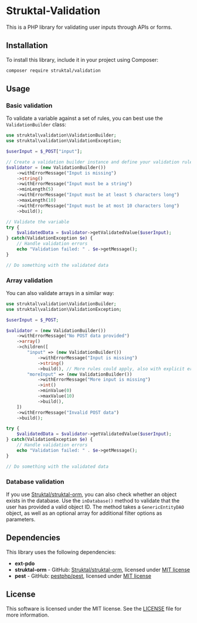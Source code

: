 # Struktal-Validation

This is a PHP library for validating user inputs through APIs or forms.

## Installation

To install this library, include it in your project using Composer:

```bash
composer require struktal/validation
```

## Usage

### Basic validation

To validate a variable against a set of rules, you can best use the `ValidationBuilder` class:

```php
use struktal\validation\ValidationBuilder;
use struktal\validation\ValidationException;

$userInput = $_POST["input"];

// Create a validation builder instance and define your validation rules
$validator = (new ValidationBuilder())
    ->withErrorMessage("Input is missing")
    ->string()
    ->withErrorMessage("Input must be a string")
    ->minLength(5)
    ->withErrorMessage("Input must be at least 5 characters long")
    ->maxLength(10)
    ->withErrorMessage("Input must be at most 10 characters long")
    ->build();

// Validate the variable
try {
    $validatedData = $validator->getValidatedValue($userInput);
} catch(ValidationException $e) {
    // Handle validation errors
    echo "Validation failed: " . $e->getMessage();
}

// Do something with the validated data
```

### Array validation

You can also validate arrays in a similar way:

```php
use struktal\validation\ValidationBuilder;
use struktal\validation\ValidationException;

$userInput = $_POST;

$validator = (new ValidationBuilder())
    ->withErrorMessage("No POST data provided")
    ->array()
    ->children([
        "input" => (new ValidationBuilder())
            ->withErrorMessage("Input is missing")
            ->string()
            ->build(), // More rules could apply, also with explicit error messages
        "moreInput" => (new ValidationBuilder())
            ->withErrorMessage("More input is missing")
            ->int()
            ->minValue(0)
            ->maxValue(10)
            ->build(),
    ])
    ->withErrorMessage("Invalid POST data")
    ->build();

try {
    $validatedData = $validator->getValidatedValue($userInput);
} catch(ValidationException $e) {
    // Handle validation errors
    echo "Validation failed: " . $e->getMessage();
}

// Do something with the validated data
```

### Database validation

If you use [Struktal/struktal-orm](https://github.com/Struktal/struktal-orm), you can also check whether an object exists in the database.
Use the `inDatabase()` method to validate that the user has provided a valid object ID.
The method takes a `GenericEntityDAO` object, as well as an optional array for additional filter options as parameters.

## Dependencies

This library uses the following dependencies:

- **ext-pdo**
- **struktal-orm** - GitHub: [Struktal/struktal-orm](https://github.com/Struktal/struktal-orm), licensed under [MIT license](https://github.com/Struktal/struktal-orm/blob/main/LICENSE)
- **pest** - GitHub: [pestphp/pest](https://github.com/pestphp/pest), licensed under [MIT license](https://github.com/pestphp/pest/blob/3.x/LICENSE.md)

## License

This software is licensed under the MIT license. See the [LICENSE](./LICENSE) file for more information.
